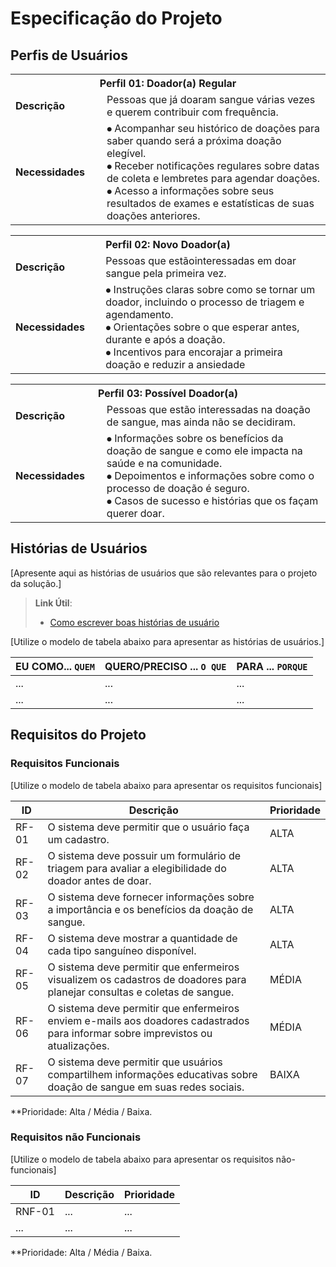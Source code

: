 # Especificação do Projeto

## Perfis de Usuários

<table>
<tbody>
<tr align=center>
<th colspan="2">Perfil 01: Doador(a) Regular</th>
</tr>
<tr>
<td width="150px"><b>Descrição</b></td>
<td width="600px">Pessoas que já doaram sangue várias vezes e querem contribuir com frequência.</td>
</tr>
<tr>
<td><b>Necessidades</b></td>
<td>
⦁ Acompanhar seu histórico de doações para saber quando será a próxima doação elegível.<br>
⦁ Receber notificações regulares sobre datas de coleta e lembretes para agendar doações.<br>
⦁ Acesso a informações sobre seus resultados de exames e estatísticas de suas doações anteriores.
</td>
</tr>
</tbody>
</table>

<table>
<tbody>
<tr align=center>
<th colspan="2">Perfil 02: Novo Doador(a) </th>
</tr>
<tr>
<td width="150px"><b>Descrição</b></td>
<td width="600px">Pessoas que estãointeressadas em doar sangue pela primeira vez.</td>
</tr>
<tr>
<td><b>Necessidades</b></td>
<td>
⦁ Instruções claras sobre como se tornar um doador, incluindo o processo de triagem e agendamento.<br>
⦁ Orientações sobre o que esperar antes, durante e após a doação.<br>
⦁ Incentivos para encorajar a primeira doação e reduzir a ansiedade
</td>
</tr>
</tbody>
</table>

<table>
<tbody>
<tr align=center>
<th colspan="2">Perfil 03: Possível Doador(a) </th>
</tr>
<tr>
<td width="150px"><b>Descrição</b></td>
<td width="600px">Pessoas que estão interessadas na doação de sangue, mas ainda não se decidiram.</td>
</tr>
<tr>
<td><b>Necessidades</b></td>
<td>
⦁	Informações sobre os benefícios da doação de sangue e como ele impacta na saúde e na comunidade.<br>
⦁	Depoimentos e informações sobre como o processo de doação é seguro.<br>
⦁	Casos de sucesso e histórias que os façam querer doar.</td>
</tr>
</tbody>
</table>

## Histórias de Usuários

[Apresente aqui as histórias de usuários que são relevantes para o projeto da solução.]

> **Link Útil**:
> - [Como escrever boas histórias de usuário](https://medium.com/vertice/como-escrever-boas-users-stories-hist%C3%B3rias-de-usu%C3%A1rios-b29c75043fac)

[Utilize o modelo de tabela abaixo para apresentar as histórias de usuários.]

|EU COMO... `QUEM`   | QUERO/PRECISO ... `O QUE` |PARA ... `PORQUE`                 |
|--------------------|---------------------------|----------------------------------|
| ...                | ...                       | ...                              |
| ...                | ...                       | ...                              |

## Requisitos do Projeto

### Requisitos Funcionais

[Utilize o modelo de tabela abaixo para apresentar os requisitos funcionais]

|ID    | Descrição                | Prioridade |
|-------|---------------------------------|----|
| RF-01 |  O sistema deve permitir que o usuário faça um cadastro.                     | ALTA   | 
|  RF-02  |  O sistema deve possuir um formulário de triagem para avaliar a elegibilidade do doador antes de doar.                    | ALTA   |
|  RF-03  |  O sistema deve fornecer informações sobre a importância e os benefícios da doação de sangue.                     | ALTA   |
|  RF-04  |  O sistema deve mostrar a quantidade de cada tipo sanguíneo disponível.                    | ALTA   |
|  RF-05  |  O sistema deve permitir que enfermeiros visualizem os cadastros de doadores para planejar consultas e coletas de sangue.                     | MÉDIA   |
|  RF-06  |  O sistema deve permitir que enfermeiros enviem e-mails aos doadores cadastrados para informar sobre imprevistos ou atualizações.                    | MÉDIA   |
|  RF-07  |  O sistema deve permitir que usuários compartilhem informações educativas sobre doação de sangue em suas redes sociais.                     | BAIXA   |


**Prioridade: Alta / Média / Baixa. 

### Requisitos não Funcionais

[Utilize o modelo de tabela abaixo para apresentar os requisitos não-funcionais]

|ID      | Descrição               |Prioridade |
|--------|-------------------------|----|
| RNF-01 |  ...                    | ...   | 
| ...    |  ...                    | ...   | 

**Prioridade: Alta / Média / Baixa. 

